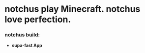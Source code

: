 # notchus play Minecraft. notchus love perfection.

### notchus build:
<ul>
  <li><strong>supa-fast App</strong></li>
</ul>
